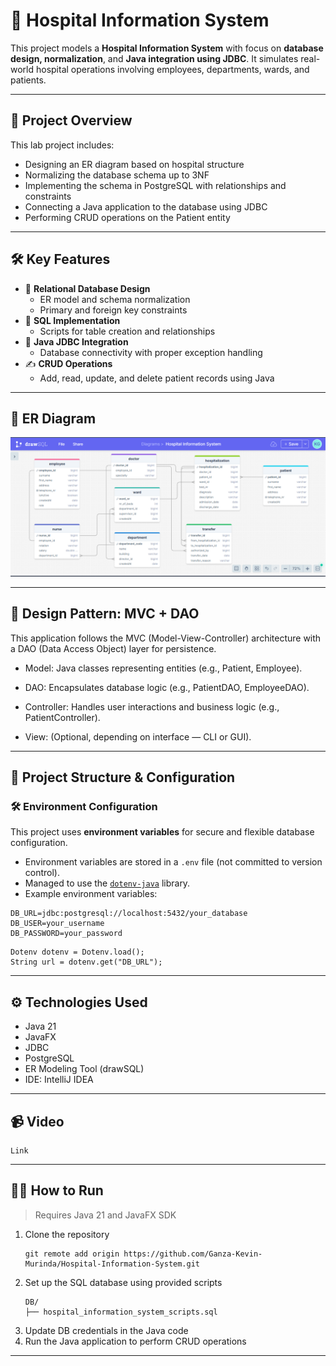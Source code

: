 # 🏥 Hospital Information System

This project models a **Hospital Information System** with focus on **database design, normalization**, and **Java integration using JDBC**. It simulates real-world hospital operations involving employees, departments, wards, and patients.

---

## 💼 Project Overview

This lab project includes:

- Designing an ER diagram based on hospital structure
- Normalizing the database schema up to 3NF
- Implementing the schema in PostgreSQL with relationships and constraints
- Connecting a Java application to the database using JDBC
- Performing CRUD operations on the Patient entity

---

## 🛠️ Key Features

- 🧱 **Relational Database Design**
    - ER model and schema normalization
    - Primary and foreign key constraints
- 💾 **SQL Implementation**
    - Scripts for table creation and relationships
- 🔗 **Java JDBC Integration**
    - Database connectivity with proper exception handling
- ✍️ **CRUD Operations**
    - Add, read, update, and delete patient records using Java

---
## 🧩 ER Diagram
![img_1.png](img_1.png)

---

## 🧱 Design Pattern: MVC + DAO

This application follows the MVC (Model-View-Controller) architecture with a DAO (Data Access Object) layer for persistence.

- Model: Java classes representing entities (e.g., Patient, Employee).

- DAO: Encapsulates database logic (e.g., PatientDAO, EmployeeDAO).

- Controller: Handles user interactions and business logic (e.g., PatientController).

- View: (Optional, depending on interface — CLI or GUI).

---

## 📁 Project Structure & Configuration

### 🛠️ Environment Configuration
This project uses **environment variables** for secure and flexible database configuration.
- Environment variables are stored in a `.env` file (not committed to version control).
- Managed to use the [`dotenv-java`](https://github.com/cdimascio/dotenv-java) library.
- Example environment variables:
```
DB_URL=jdbc:postgresql://localhost:5432/your_database
DB_USER=your_username
DB_PASSWORD=your_password
```

```
Dotenv dotenv = Dotenv.load();
String url = dotenv.get("DB_URL");
```
---

## ⚙️ Technologies Used

- Java 21
- JavaFX
- JDBC
- PostgreSQL
- ER Modeling Tool (drawSQL)
- IDE: IntelliJ IDEA

---

## 📹 Video

```
Link
```

---

## 🧑‍💻 How to Run

> Requires Java 21 and JavaFX SDK

1. Clone the repository
    ```
    git remote add origin https://github.com/Ganza-Kevin-Murinda/Hospital-Information-System.git
    ```
2. Set up the SQL database using provided scripts
    ```
    DB/
    ├── hospital_information_system_scripts.sql
   ```
3. Update DB credentials in the Java code
4. Run the Java application to perform CRUD operations

---

